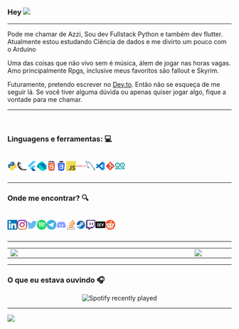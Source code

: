 ### Hey <img src="https://media.giphy.com/media/hvRJCLFzcasrR4ia7z/giphy.gif" width="25px">
---

Pode me chamar de Azzi, Sou dev Fullstack Python e também dev flutter.
Atualmente estou estudando Ciência de dados e me divirto um pouco com o Arduino

Uma das coisas que não vivo sem é música, álem de jogar nas horas vagas. Amo principalmente Rpgs, inclusive meus favoritos são fallout e Skyrim.

Futuramente, pretendo escrever no [Dev.to](https://dev.to/brunoazzireluto). Então não se esqueça de me seguir lá. Se você tiver alguma dúvida ou apenas quiser jogar algo, fique a vontade para me chamar.



---
<br />

### Linguagens e ferramentas:  💻

<br />

<a href="https://www.python.org" action="_blank">
<img align="left" alt="Python" width="22px" src="https://github.com/Brunoazzireluto/Brunoazzireluto/blob/master/images/icons/python.svg">
</a>

<a href="https://flask.palletsprojects.com/en/2.0.x/" action="_blank">
<img align="left" alt="flask" width="22px" src="https://github.com/Brunoazzireluto/Brunoazzireluto/blob/master/images/icons/flask.svg">
</a>

<a href="https://flutter.dev" action="_blank">
<img align="left" alt="Flutter" width="22px" src="https://github.com/Brunoazzireluto/Brunoazzireluto/blob/master/images/icons/flutter.svg">
</a>

<a href="https://dart.dev" action="_blank">
<img align="left" alt="Dart" width="22px" src="https://github.com/Brunoazzireluto/Brunoazzireluto/blob/master/images/icons/dart.svg">
</a>

<a href="https://github.com/Brunoazzireluto/BrunoAzzireluto/blob/master/images/icons/dart.svg" action="_blank">
<img align="left" alt="HTML" width="22px" src="https://github.com/Brunoazzireluto/Brunoazzireluto/blob/master/images/icons/html-5.svg">
</a>

<a href="https://github.com/Brunoazzireluto/BrunoAzzireluto/blob/master/images/icons/css-3.svg" action="_blank">
<img align="left" alt="CSS" width="22px" src="https://github.com/Brunoazzireluto/Brunoazzireluto/blob/master/images/icons/css-3.svg">
</a>

<a href="https://www.javascript.com" action="_blank">
<img align="left" alt="JS" width="22px" src="https://github.com/Brunoazzireluto/Brunoazzireluto/blob/master/images/icons/javascript.svg">
</a>

<a href="https://www.oracle.com/br/cloud/" action="_blank">
<img align="left" alt="Oracle OCI" width="22px" src="https://github.com/Brunoazzireluto/Brunoazzireluto/blob/master/images/icons/oracle.svg">
</a>

<a href="https://www.mysql.com" action="_blank">
<img align="left" alt="MySQL" width="22px" src="https://github.com/Brunoazzireluto/Brunoazzireluto/blob/master/images/icons/mysql.svg">
</a>

<a href="https://code.visualstudio.com" action="_blank">
<img align="left" alt="Vscode" width="22px" src="https://github.com/Brunoazzireluto/Brunoazzireluto/blob/master/images/icons/vscode.svg">
</a>

<a href="https://git-scm.com" action="_blank">
<img align="left" alt="git" width="22px" src="https://github.com/Brunoazzireluto/Brunoazzireluto/blob/master/images/icons/git.svg">
</a>


<a href="https://www.arduino.cc" action="_blank">
<img align="left" alt="Arduino" width="22px" src="https://github.com/Brunoazzireluto/Brunoazzireluto/blob/master/images/icons/arduino.svg">
</a>

<br />
<br />

---

### Onde me encontrar?  🔍

<br />


<a href="https://www.linkedin.com/in/bruno-alves-de-oliveira-4014a8127/" action="_blank">
<img align="left" alt="Azzi's Linkedin" width="22px" src="https://github.com/Brunoazzireluto/Brunoazzireluto/blob/master/images/icons/linkedin.svg">
</a>

<a href="https://www.instagram.com/bruno.azzireluto/" action="_blank">
<img align="left" alt="Azzi's Instagram" width="22px" src="https://github.com/Brunoazzireluto/Brunoazzireluto/blob/master/images/icons/instagram.svg">
</a>

<a href="https://twitter.com/Azzireluto" action="_blank">
<img align="left" alt="Azzi's Twitter" width="22px" src="https://github.com/Brunoazzireluto/Brunoazzireluto/blob/master/images/icons/twitter.svg">
</a>

<a href="https://open.spotify.com/user/12148535604" action="_blank">
<img align="left" alt="Azzi's Spotify" width="22px" src="https://github.com/Brunoazzireluto/Brunoazzireluto/blob/master/images/icons/spotify.svg">
</a>

<a href="https://t.me/Azzireluto" action="_blank">
<img align="left" alt="Azzi's Telegram" width="22px" src="https://github.com/Brunoazzireluto/Brunoazzireluto/blob/master/images/icons/telegram.svg">
</a>

<a href="https://discordapp.com/users/457705373722345473" action="_blank">
<img align="left" alt="Azzi's Discord" width="22px" src="https://github.com/Brunoazzireluto/Brunoazzireluto/blob/master/images/icons/discord.svg">
</a>

<a href="https://stackoverflow.com/users/14852405/brunoazzireluto" action="_blank">
<img align="left" alt="Azzi's StackOverflow" width="22px" src="https://github.com/Brunoazzireluto/Brunoazzireluto/blob/master/images/icons/stackoverflow.svg">
</a>

<a href="https://steamcommunity.com/id/brunoazzireluto/" action="_blank">
<img align="left" alt="Azzi's Steam" width="22px" src="https://github.com/Brunoazzireluto/Brunoazzireluto/blob/master/images/icons/steam.svg">
</a>


<a href="https://www.twitch.tv/brunoazzireluto" action="_blank">
<img align="left" alt="Azzi's Twitch" width="22px" src="https://github.com/Brunoazzireluto/Brunoazzireluto/blob/master/images/icons/twitch.svg">
</a>

<a href="https://dev.to/brunoazzireluto" action="_blank">
<img align="left" alt="Azzi's Dev.to" width="22px" src="https://github.com/Brunoazzireluto/Brunoazzireluto/blob/master/images/icons/dev.svg">
</a>

<a href="https://www.reddit.com/user/brunoazzireluto" action="_blank">
<img align="left" alt="Azzi's Reddit" width="22px" src="https://github.com/Brunoazzireluto/Brunoazzireluto/blob/master/images/icons/reddit.svg">
</a>

<br />
<br />

---

<center>
  <table>
    <tr>
        <td><img width="400px" align="left" src="https://github-readme-stats.vercel.app/api/top-langs/?username=Brunoazzireluto&hide=html&layout=compact&theme=tokyonight" /></td>
        <td><img width="450px" align="left" src="https://github-readme-stats.vercel.app/api?username=Brunoazzireluto&theme=tokyonight"/></td>
    </tr>   
  </table>
</center>  

---

### O que eu estava ouvindo 🎧
<center align="center">

![Spotify recently played](https://spotify-recently-played-readme.vercel.app/api?user=12148535604&width=500)

</center> 

---

![](https://komarev.com/ghpvc/?username=Brunoazzireluto&color=brightgreen&style=flat-square)
